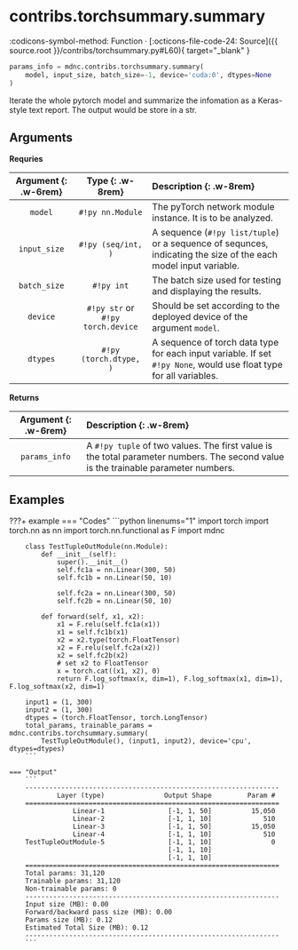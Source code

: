 # contribs.torchsummary.summary

:codicons-symbol-method: Function · [:octicons-file-code-24: Source]({{ source.root }}/contribs/torchsummary.py#L60){ target="_blank" }

```python
params_info = mdnc.contribs.torchsummary.summary(
    model, input_size, batch_size=-1, device='cuda:0', dtypes=None
)
```

Iterate the whole pytorch model and summarize the infomation as a Keras-style text report. The output would be store in a str.

## Arguments

**Requries**

| Argument {: .w-6rem} | Type {: .w-8rem} | Description {: .w-8rem} |
| :------: | :-----: | :---------- |
| `model`  | `#!py nn.Module` | The pyTorch network module instance. It is to be analyzed. |
| `input_size` | `#!py (seq/int, )` | A sequence (`#!py list/tuple`) or a sequence of sequnces, indicating the size of the each model input variable. |
| `batch_size` | `#!py int` | The batch size used for testing and displaying the results. |
| `device` | `#!py str` or<br>`#!py torch.device` | Should be set according to the deployed device of the argument `model`. |
| `dtypes` | `#!py (torch.dtype, )` | A sequence of torch data type for each input variable. If set `#!py None`, would use float type for all variables. |

**Returns**

| Argument {: .w-6rem} | Description {: .w-8rem} |
| :------: | :---------- |
| `params_info` | A `#!py tuple` of two values. The first value is the total parameter numbers. The second value is the trainable parameter numbers. |

## Examples

???+ example
    === "Codes"
        ```python linenums="1"
        import torch
        import torch.nn as nn
        import torch.nn.functional as F
        import mdnc

        class TestTupleOutModule(nn.Module):
            def __init__(self):
                super().__init__()
                self.fc1a = nn.Linear(300, 50)
                self.fc1b = nn.Linear(50, 10)

                self.fc2a = nn.Linear(300, 50)
                self.fc2b = nn.Linear(50, 10)

            def forward(self, x1, x2):
                x1 = F.relu(self.fc1a(x1))
                x1 = self.fc1b(x1)
                x2 = x2.type(torch.FloatTensor)
                x2 = F.relu(self.fc2a(x2))
                x2 = self.fc2b(x2)
                # set x2 to FloatTensor
                x = torch.cat((x1, x2), 0)
                return F.log_softmax(x, dim=1), F.log_softmax(x1, dim=1), F.log_softmax(x2, dim=1)

        input1 = (1, 300)
        input2 = (1, 300)
        dtypes = (torch.FloatTensor, torch.LongTensor)
        total_params, trainable_params = mdnc.contribs.torchsummary.summary(
            TestTupleOutModule(), (input1, input2), device='cpu', dtypes=dtypes)
        ```

    === "Output"
        ```
        ----------------------------------------------------------------
                Layer (type)               Output Shape         Param #
        ================================================================
                    Linear-1                [-1, 1, 50]          15,050
                    Linear-2                [-1, 1, 10]             510
                    Linear-3                [-1, 1, 50]          15,050
                    Linear-4                [-1, 1, 10]             510
        TestTupleOutModule-5                [-1, 1, 10]               0
                                            [-1, 1, 10]                
                                            [-1, 1, 10]                
        ================================================================
        Total params: 31,120
        Trainable params: 31,120
        Non-trainable params: 0
        ----------------------------------------------------------------
        Input size (MB): 0.00
        Forward/backward pass size (MB): 0.00
        Params size (MB): 0.12
        Estimated Total Size (MB): 0.12
        ----------------------------------------------------------------
        ```
